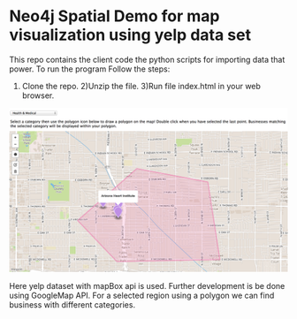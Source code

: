 # Neo4j Spatial Demo for map visualization using yelp data set


This repo contains the client code the python scripts for importing data that power.
To run the program Follow the steps:
1) Clone the repo.
2)Unzip the file.
3)Run file index.html in your web browser.


![screenshot](scdemo_screenshot.png)

Here yelp dataset with mapBox api is used. Further development is be done using GoogleMap API.
For a selected region using a polygon we can find business with different categories.
